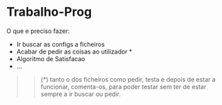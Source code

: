 Trabalho-Prog
=============

O que e preciso fazer:
  - Ir buscar as configs a ficheiros
  - Acabar de pedir as coisas ao utilizador *
  - Algoritmo de Satisfacao
  - ...
  
  
>> (*) tanto o dos ficheiros como pedir, testa e depois de estar a funcionar,
>>      comenta-os, para poder testar sem ter de estar sempre a ir buscar ou pedir.
